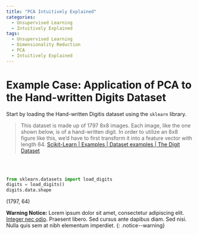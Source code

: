 ```yaml
---
title: "PCA Intuitively Explained"
categories:
  - Unsupervised Learning
  - Intuitively Explained
tags:
  - Unsupervised Learning
  - Dimensionality Reduction
  - PCA
  - Intuitively Explained
---
```


# Example Case: Application of PCA to the Hand-written Digits Dataset
Start by loading the Hand-written Digitis dataset using the `sklearn` library.

> This dataset is made up of 1797 8x8 images. Each image, like the one shown below, is of a hand-written digit. In order to utilize an 8x8 figure like this, we’d have to first transform it into a feature vector with length 64. [Scikit-Learn | Examples | Dataset examples | The Digit Dataset](https://scikit-learn.org/stable/auto_examples/datasets/plot_digits_last_image.html#sphx-glr-auto-examples-datasets-plot-digits-last-image-py)           

<br></br>
```python
from sklearn.datasets import load_digits
digits = load_digits()
digits.data.shape
```
(1797, 64)





**Warning Notice:** Lorem ipsum dolor sit amet, consectetur adipiscing elit. [Integer nec odio](#). Praesent libero. Sed cursus ante dapibus diam. Sed nisi. Nulla quis sem at nibh elementum imperdiet.
{: .notice--warning}
